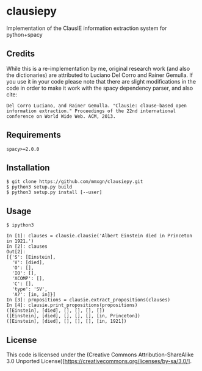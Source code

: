# clausiepy
Implementation of the ClausIE information extraction system for python+spacy

## Credits
While this is a re-implementation by me, original research work (and also the dictionaries) are attributed to Luciano Del Corro
and Rainer Gemulla. If you use it in your code please note that there are slight modifications in the code in order to make it work with the spacy dependency parser, and also cite:
```
Del Corro Luciano, and Rainer Gemulla. "Clausie: clause-based open information extraction." Proceedings of the 22nd international conference on World Wide Web. ACM, 2013.
```
## Requirements
`spacy>=2.0.0`

## Installation
```
$ git clone https://github.com/mmxgn/clausiepy.git
$ python3 setup.py build 
$ python3 setup.py install [--user]
```

## Usage

```
$ ipython3

In [1]: clauses = clausie.clausie('Albert Einstein died in Princeton in 1921.')
In [2]: clauses
Out[2]: 
[{'S': [Einstein],
  'V': [died],
  'O': [],
  'IO': [],
  'XCOMP': [],
  'C': [],
  'type': 'SV',
  'A?': [in, in]}]
In [3]: propositions = clausie.extract_propositions(clauses)
In [4]: clausie.print_propositions(propositions)
([Einstein], [died], [], [], [], [])
([Einstein], [died], [], [], [], [in, Princeton])
([Einstein], [died], [], [], [], [in, 1921])
```

## License

This code is licensed under the (Creative Commons Attribution-ShareAlike 3.0 Unported License)[https://creativecommons.org/licenses/by-sa/3.0/].
